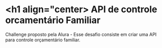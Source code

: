 # <h1 align="center> API de controle orcamentário Familiar </h1>
Challenge proposto pela Alura - Esse desafio consiste em criar uma API para controle orçamentário familiar.
